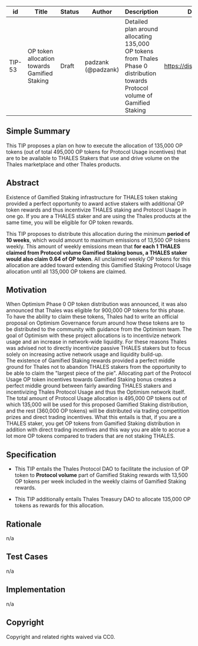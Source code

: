 | id | Title | Status | Author | Description | Discussions to | Created |
| ----------- | ----------- | ----------- | ----------- | ----------- | ----------- | ----------- |
| TIP-53 | OP token allocation towards Gamified Staking | Draft | padzank (@padzank)| Detailed plan around allocating 135,000 OP tokens from Thales Phase 0 distribution towards Protocol volume of Gamified Staking | https://discord.gg/rPpPcMXSeU | 2022-05-26
 
## Simple Summary
 
This TIP proposes a plan on how to execute the allocation of 135,000 OP tokens (out of total 495,000 OP tokens for Protocol Usage incentives) that are to be available to THALES Stakers that use and drive volume on the Thales marketplace and other Thales products.
 
## Abstract
 
Existence of Gamified Staking infrastructure for THALES token staking provided a perfect opportunity to award active stakers with additional OP token rewards and thus incentivize THALES staking and Protocol Usage in one go. If you are a THALES staker and are using the Thales products at the same time, you will be eligible for OP token rewards.
 
This TIP proposes to distribute this allocation during the minimum **period of 10 weeks**, which would amount to maximum emissions of 13,500 OP tokens weekly. This amount of weekly emissions mean that **for each 1 THALES claimed from Protocol volume Gamified Staking bonus, a THALES staker would also claim 0.64 of OP token**. All unclaimed weekly OP tokens for this allocation are added toward extending this Gamified Staking Protocol Usage allocation until all 135,000 OP tokens are claimed.
 
## Motivation
 
When Optimism Phase 0 OP token distribution was announced, it was also announced that Thales was eligible for 900,000 OP tokens for this phase. To have the ability to claim these tokens, Thales had to write an official proposal on Optimism Governance forum around how these tokens are to be distributed to the community with guidance from the Optimism team. The goal of Optimism with these project allocations is to incentivize network usage and an increase in network-wide liquidity. For these reasons Thales was advised not to directly incentivize passive THALES stakers but to focus solely on increasing active network usage and liquidity build-up.  
The existence of Gamified Staking rewards provided a perfect middle ground for Thales not to abandon THALES stakers from the opportunity to be able to claim the "largest piece of the pie". Allocating part of the Protocol Usage OP token incentives towards Gamified Staking bonus creates a perfect middle ground between fairly awarding THALES stakers and incentivizing Thales Protocol Usage and thus the Optimism network itself.  
The total amount of Protocol Usage allocation is 495,000 OP tokens out of which 135,000 will be used for this proposed Gamified Staking distribution, and the rest (360,000 OP tokens) will be distributed via trading competition prizes and direct trading incentives. What this entails is that, if you are a THALES staker, you get OP tokens from Gamified Staking distribution in addition with direct trading incentives and this way you are able to accrue a lot more OP tokens compared to traders that are not staking THALES.  
 
## Specification
 
  - This TIP entails the Thales Protocol DAO to facilitate the inclusion of OP token to **Protocol volume** part of Gamified Staking rewards with 13,500 OP tokens per week included in the weekly claims of Gamified Staking rewards.
 
  - This TIP additionally entails Thales Treasury DAO to allocate 135,000 OP tokens as rewards for this allocation.
 
## Rationale
 
n/a
 
## Test Cases
 
n/a
 
## Implementation
 
n/a
 
## Copyright
 
Copyright and related rights waived via CC0.